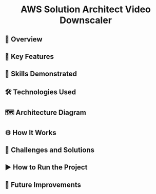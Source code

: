 <h1 align="center">
  <b>AWS Solution Architect Video Downscaler</b>
</h1>

<h2>📌 Overview</h2>

<h2>🚀 Key Features</h2>

<h2>🧠 Skills Demonstrated</h2>

<h2>🛠️ Technologies Used</h2>

<h2>🗺️ Architecture Diagram</h2>

<h2>⚙️ How It Works</h2>

<h2>🐞 Challenges and Solutions</h2>

<h2>▶️ How to Run the Project</h2>

<h2>🔮 Future Improvements</h2>

